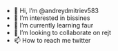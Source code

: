 - 👋 Hi, I’m @andreydmitriev583
- 👀 I’m interested in bissines
- 🌱 I’m currently learning faur
- 💞️ I’m looking to collaborate on rejt
- 📫 How to reach me twitter

<!---
andreydmitriev583/andreydmitriev583 is a ✨ special ✨ repository because its `README.md` (this file) appears on your GitHub profile.
You can click the Preview link to take a look at your changes.
--->
